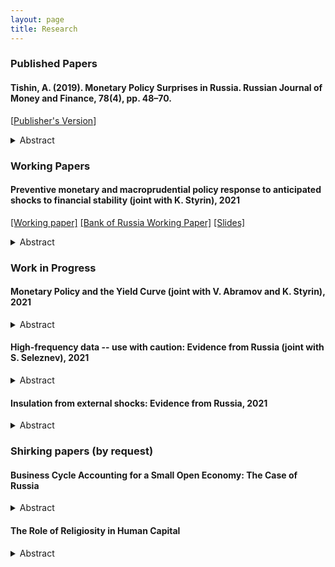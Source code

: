 ```yaml
---
layout: page
title: Research
---
```


<h3> Published Papers</h3>

<h4>Tishin, A. (2019). Monetary Policy Surprises in Russia. Russian Journal of Money and Finance, 78(4), pp. 48–70. </h4> 



[[Publisher's Version](https://rjmf.econs.online/upload/iblock/8db/Monetary_Policy_Surprises.pdf)]

  <details>
  <summary>Abstract</summary>

<p><em>This paper studies the monetary policy transmission in the Russian economy. The key question of this research is to determine how monetary policy affects the economy through currency exchange rates. I construct a series of monetary policy surprises for the Russian economy using the high-frequency identification approach. Many papers use futures on interest rates as monetary policy instruments; however, we do not have these futures on the Russian financial market. Therefore, I use different currency futures as monetary surprises because these futures are liquid, and they may reveal market sentiments. I take the dates when the Board of Directors of the Bank of Russia made a decision on the key rate and look at the changes in the currency exchange market in a tiny 30-minute window. Next, I construct a structural vector autoregression model to show the effect of these surprises on macroeconomic variables. In the identification process, I use the external instruments approach à la Gertler and Karadi (2015). Finally, I compare the results with other methods (Cholesky decomposition). I find that a tightening monetary policy significantly increases the bond rate; moreover, the effect on inflation is not immediate, but appears after a couple of months.</em></p>
 </details>

<h3> Working Papers  </h3>

<h4>Preventive monetary and macroprudential policy response to anticipated shocks to financial stability (joint with K. Styrin), 2021 </h4>

[[Working paper]](/assets/papers/StyrinTishin_draft.pdf) [[Bank of Russia Working Paper]](https://cbr.ru/eng/ec_research/ser/wp_80/) [[Slides]](/assets/papers/ST_draft_slides.pdf)

  <details>
  <summary>Abstract</summary>

<p><em>
In this paper, we develop a simple framework to study the optimal macroprudential and monetary policy interactions in response to financial shocks. Our model combines nominal rigidities and capital accumulation, features that have usually been studied separately in previous literature. In our model, we show that agents do not internalise how their asset purchases affect asset prices. Thus, when crises occur, there are fire sales: less demand for capital further reduces prices and agents are worse off. Policy interventions (both monetary and macroprudential) can improve allocations by restricting borrowing ex-ante (during the accumulation of risks and imbalances) and stimulating the economy ex-post (during crises). As a result, we find a complementary relationship between ex-ante monetary policy and preventive macroprudential policy. We also compare this result with a flexible-price model and a frictionless model and conduct several sensitivity analysis exercises.
</em></p>
 </details>


<h3> Work in Progress </h3>

<h4> Monetary Policy and the Yield Curve (joint with V. Abramov and K. Styrin), 2021 </h4>

  <details>
  <summary>Abstract</summary>

<p><em>
TBA
</em></p>
 </details>
 
<h4> High-frequency data -- use with caution: Evidence from Russia (joint with S. Seleznev), 2021 </h4>

  <details>
  <summary>Abstract</summary>

<p><em>
TBA
</em></p>
 </details>
 
 
<h4> Insulation from external shocks: Evidence from Russia, 2021 </h4>

  <details>
  <summary>Abstract</summary>

<p><em>
TBA
</em></p>
 </details>
 

<h3> Shirking papers (by request)</h3>

<h4> Business Cycle Accounting for a Small Open Economy: The Case of Russia </h4>

  <details>
  <summary>Abstract</summary>

<p><em>This paper studies the business cycles of the Russian economy. This paper aims to find which frictions are more important for the Russian economy and, therefore, which sectors should be modelled in more detail. I start with the simple case of a closed economy with four distortions, namely, the efficiency, the labour, the investment and the feasibility wedges. However, a closed economy model fails to explain real business cycles in emerging countries. I extend this model to a small open economy to better fit the Russian economy. I have two main findings. For a closed economy, I find that the efficiency and the labour wedges account for most fluctuations in output and investments. The feasibility wedge can play at best the third role. However, for a small open economy, only the efficiency wedge successfully contributes to business cycles fluctuations. The role of the labour wedge is much smaller.</em></p>
 </details>

<h4> The Role of Religiosity in Human Capital </h4>

  <details>
  <summary>Abstract</summary>

<p><em>In this paper, I examine the connection between religion and human capital. I want to find the effect of church attendance on human capital. Moreover, I use a non-standard measure of human capital, instead of years of schooling I use PISA test scores. I solve the problem of reverse causality using the instrumental variables. As the IV I take four groups of control variables: geographical controls, economic controls, religious controls and historical controls. The data about religiosity and PISA tests are taken from different surveys and available on the individual levels. I find that there is a strong correlation between church attendance and PISA scores, which can show the difference in human capital between religious and non-religious people.</em></p>
 </details>
